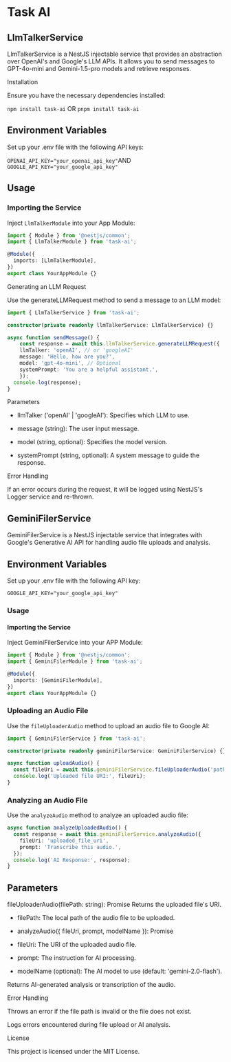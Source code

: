 # Task AI

## LlmTalkerService

LlmTalkerService is a NestJS injectable service that provides an abstraction over OpenAI's and Google's LLM APIs. It allows you to send messages to GPT-4o-mini and Gemini-1.5-pro models and retrieve responses.

Installation

Ensure you have the necessary dependencies installed:

`npm install task-ai` OR
`pnpm install task-ai`

## Environment Variables

Set up your .env file with the following API keys:

`OPENAI_API_KEY="your_openai_api_key"`AND
`GOOGLE_API_KEY="your_google_api_key"`

## Usage

### Importing the Service

Inject `LlmTalkerModule` into your App Module:

```typescript
import { Module } from '@nestjs/common';
import { LlmTalkerModule } from 'task-ai';

@Module({
  imports: [LlmTalkerModule],
})
export class YourAppModule {}
```

Generating an LLM Request

Use the generateLLMRequest method to send a message to an LLM model:

```typescript
import { LlmTalkerService } from 'task-ai';

constructor(private readonly llmTalkerService: LlmTalkerService) {}

async function sendMessage() {
    const response = await this.llmTalkerService.generateLLMRequest({
    llmTalker: 'openAI', // or 'googleAI'
    message: 'Hello, how are you?',
    model: 'gpt-4o-mini', // Optional
    systemPrompt: 'You are a helpful assistant.',
    });
  console.log(response);
}
```

Parameters

- llmTalker ('openAI' | 'googleAI'): Specifies which LLM to use.

- message (string): The user input message.

- model (string, optional): Specifies the model version.

* systemPrompt (string, optional): A system message to guide the response.

Error Handling

If an error occurs during the request, it will be logged using NestJS's Logger service and re-thrown.

## GeminiFilerService

GeminiFilerService is a NestJS injectable service that integrates with Google's Generative AI API for handling audio file uploads and analysis.

## Environment Variables

Set up your .env file with the following API key:

`GOOGLE_API_KEY="your_google_api_key"`

### Usage

#### Importing the Service

Inject GeminiFilerService into your APP Module:

```typescript
import { Module } from '@nestjs/common';
import { GeminiFilerModule } from 'task-ai';

@Module({
  imports: [GeminiFilerModule],
})
export class YourAppModule {}
```

### Uploading an Audio File

Use the `fileUploaderAudio` method to upload an audio file to Google AI:

```typescript
import { GeminiFilerService } from 'task-ai';

constructor(private readonly geminiFilerService: GeminiFilerService) {}

async function uploadAudio() {
  const fileUri = await this.geminiFilerService.fileUploaderAudio('path/to/audio.mp3');
  console.log('Uploaded file URI:', fileUri);
}
```

### Analyzing an Audio File

Use the `analyzeAudio` method to analyze an uploaded audio file:

```typescript
async function analyzeUploadedAudio() {
  const response = await this.geminiFilerService.analyzeAudio({
    fileUri: 'uploaded_file_uri',
    prompt: 'Transcribe this audio.',
  });
  console.log('AI Response:', response);
}
```

## Parameters

fileUploaderAudio(filePath: string): Promise<string>
Returns the uploaded file's URI.

- filePath: The local path of the audio file to be uploaded.

- analyzeAudio({ fileUri, prompt, modelName }): Promise<string>

- fileUri: The URI of the uploaded audio file.

- prompt: The instruction for AI processing.

- modelName (optional): The AI model to use (default: 'gemini-2.0-flash').

Returns AI-generated analysis or transcription of the audio.

Error Handling

Throws an error if the file path is invalid or the file does not exist.

Logs errors encountered during file upload or AI analysis.

License

This project is licensed under the MIT License.
